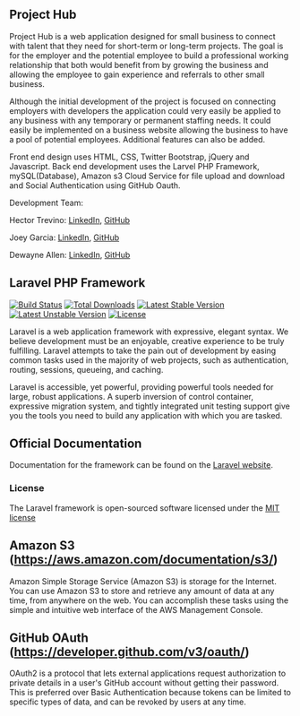 ## Project Hub

Project Hub is a web application designed for small business to connect with talent that they need for short-term or long-term projects. The goal is for the employer and the potential employee to build a professional working relationship that both would benefit from by growing the business and allowing the employee to gain experience and referrals to other small business. 

Although the initial development of the project is focused on connecting employers with developers the application could very easily be applied to any business with any temporary or permanent staffing needs. It could easily be implemented on a business website allowing the business to have a pool of potential employees. Additional features can also be added. 

Front end design uses HTML, CSS, Twitter Bootstrap, jQuery and Javascript. 
Back end development uses the Larvel PHP Framework, mySQL(Database), Amazon s3 Cloud Service for file upload and download and Social Authentication using GitHub Oauth. 

Development Team:

Hector Trevino: [LinkedIn](https://www.linkedin.com/in/htrevino29), [GitHub](https://github.com/htrevino29)

Joey Garcia: [LinkedIn](https://www.linkedin.com/in/joey-garcia), [GitHub](https://github.com/jmg0343)

Dewayne Allen: [LinkedIn](https://www.linkedin.com/in/dewayne-allen), [GitHub](https://github.com/dewayneallen76)

## Laravel PHP Framework

[![Build Status](https://travis-ci.org/laravel/framework.svg)](https://travis-ci.org/laravel/framework)
[![Total Downloads](https://poser.pugx.org/laravel/framework/d/total.svg)](https://packagist.org/packages/laravel/framework)
[![Latest Stable Version](https://poser.pugx.org/laravel/framework/v/stable.svg)](https://packagist.org/packages/laravel/framework)
[![Latest Unstable Version](https://poser.pugx.org/laravel/framework/v/unstable.svg)](https://packagist.org/packages/laravel/framework)
[![License](https://poser.pugx.org/laravel/framework/license.svg)](https://packagist.org/packages/laravel/framework)

Laravel is a web application framework with expressive, elegant syntax. We believe development must be an enjoyable, creative experience to be truly fulfilling. Laravel attempts to take the pain out of development by easing common tasks used in the majority of web projects, such as authentication, routing, sessions, queueing, and caching.

Laravel is accessible, yet powerful, providing powerful tools needed for large, robust applications. A superb inversion of control container, expressive migration system, and tightly integrated unit testing support give you the tools you need to build any application with which you are tasked.

## Official Documentation

Documentation for the framework can be found on the [Laravel website](http://laravel.com/docs).

### License

The Laravel framework is open-sourced software licensed under the [MIT license](http://opensource.org/licenses/MIT)

## Amazon S3 (https://aws.amazon.com/documentation/s3/)

Amazon Simple Storage Service (Amazon S3) is storage for the Internet. You can use Amazon S3 to store and retrieve any amount of data at any time, from anywhere on the web. You can accomplish these tasks using the simple and intuitive web interface of the AWS Management Console.

## GitHub OAuth (https://developer.github.com/v3/oauth/)

OAuth2 is a protocol that lets external applications request authorization to private details in a user's GitHub account without getting their password. This is preferred over Basic Authentication because tokens can be limited to specific types of data, and can be revoked by users at any time.
